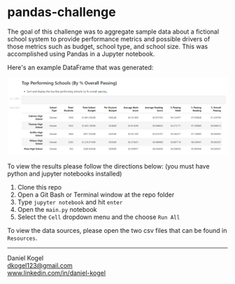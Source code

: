 # pandas-challenge
The goal of this challenge was to aggregate sample data about a fictional school system to provide performance metrics and possible drivers of those metrics such as budget, school type, and school size. This was accomplished using Pandas in a Jupyter notebook.  

Here's an example DataFrame that was generated:

![example_df](dataframe_screengrab.PNG)




To view the results please follow the directions below: 
(you must have python and jupyter notebooks installed)

1. Clone this repo
2. Open a Git Bash or Terminal window at the repo folder
3. Type `jupyter notebook` and hit `enter`
4. Open the `main.py` notebook 
5. Select the `Cell` dropdown menu and the choose `Run All`

To view the data sources, please open the two csv files that can be found in `Resources`. 

  ---  
  
Daniel Kogel  
dkogel123@gmail.com  
www.linkedin.com/in/daniel-kogel  

